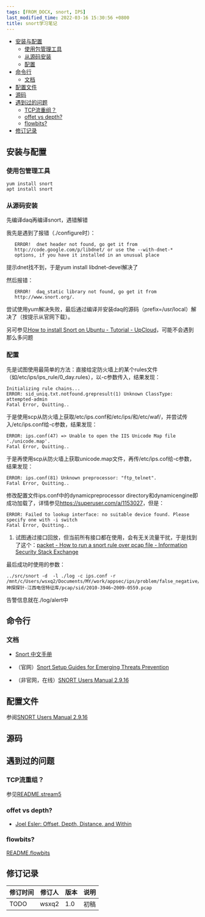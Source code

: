 ```yaml
---
tags: [FROM_DOCX, snort, IPS]
last_modified_time: 2022-03-16 15:30:56 +0800
title: snort学习笔记
---
```



<p id="markdown-toc"></p>
<!-- vim-markdown-toc GFM -->

* [安装与配置](#安装与配置)
    * [使用包管理工具](#使用包管理工具)
    * [从源码安装](#从源码安装)
    * [配置](#配置)
* [命令行](#命令行)
    * [文档](#文档)
* [配置文件](#配置文件)
* [源码](#源码)
* [遇到过的问题](#遇到过的问题)
    * [TCP流重组？](#tcp流重组)
    * [offet vs depth?](#offet-vs-depth)
    * [flowbits?](#flowbits)
* [修订记录](#修订记录)

<!-- vim-markdown-toc -->


## 安装与配置

### 使用包管理工具

    yum install snort
    apt install snort

### 从源码安装

先编译daq再编译snort，遇错解错

我先是遇到了报错（./configure时）：

       ERROR!  dnet header not found, go get it from
       http://code.google.com/p/libdnet/ or use the --with-dnet-*
       options, if you have it installed in an unusual place

提示dnet找不到，于是yum install libdnet-devel解决了

然后报错：

       ERROR!  daq_static library not found, go get it from
       http://www.snort.org/.

尝试使用yum解决失败，最后通过编译并安装daq的源码（prefix=/usr/local）解决了（按提示从官网下载）。

另可参见[How to install Snort on Ubuntu - Tutorial - UpCloud](https://upcloud.com/community/tutorials/install-snort-ubuntu/)，可能不会遇到那么多问题

### 配置

先是试图使用最简单的方法：直接给定防火墙上的某个rules文件（如/etc/ips/ips_rule/0_day.rules），以-c参数传入，结果发现：

    Initializing rule chains...
    ERROR: sid_uniq.txt.notfound.grepresult(1) Unknown ClassType: attempted-admin
    Fatal Error, Quitting..

于是使用scp从防火墙上获取/etc/ips.conf和/etc/ips/和/etc/waf/，并尝试传入/etc/ips.conf给-c参数，结果发现：

    ERROR: ips.conf(47) => Unable to open the IIS Unicode Map file './unicode.map'.
    Fatal Error, Quitting..

于是再使用scp从防火墙上获取unicode.map文件，再传/etc/ips.cof给-c参数，结果发现：

    ERROR: ips.conf(81) Unknown preprocessor: "ftp_telnet".
    Fatal Error, Quitting..

修改配置文件ips.conf中的dynamicpreprocessor directory和dynamicengine即成功加载了，详情参见<https://superuser.com/a/1153027>，但是：

    ERROR: Failed to lookup interface: no suitable device found. Please specify one with -i switch
    Fatal Error, Quitting..

1.  试图通过接口回放，但当前所有接口都在使用，会有无关流量干扰，于是找到了这个：[packet - How to run a snort rule over pcap file - Information Security Stack Exchange](https://security.stackexchange.com/questions/79970/how-to-run-a-snort-rule-over-pcap-file)

最后成功时使用的参数：

    ../src/snort -d  -l ./log -c ips.conf -r /mnt/c/Users/wsxq2/Documents/MY/work/appsec/ips/problem/false_negative/神探探针-江西电信特征库/pcap/sid/2010-3946~2009-0559.pcap

告警信息就在./log/alert中

## 命令行

### 文档

-   [Snort 中文手册](https://www.kaiyuanba.cn/content/network/snort/Snortman.htm)

-   （官网）[Snort Setup Guides for Emerging Threats Prevention](https://www.snort.org/documents)

-   （非官网，在线）[SNORT Users Manual 2.9.16](https://manual-snort-org.s3-website-us-east-1.amazonaws.com/snort_manual.html)

## 配置文件

参阅[SNORT Users Manual 2.9.16](https://manual-snort-org.s3-website-us-east-1.amazonaws.com/snort_manual.html)

## 源码

## 遇到过的问题

### TCP流重组？

参见[README.stream5](https://www.snort.org/faq/readme-stream5)

### offet vs depth?

-   [Joel Esler: Offset, Depth, Distance, and Within](https://blog.joelesler.net/2010/03/offset-depth-distance-and-within.html)

### flowbits?

[README.flowbits](https://www.snort.org/faq/readme-flowbits)

## 修订记录

| 修订时间 | 修订人       | 版本 | 说明 |
|----------|--------------|------|------|
| TODO     | wsxq2 | 1.0  | 初稿 |

